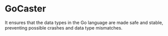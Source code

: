 # GoCaster
It ensures that the data types in the Go language are made safe and stable, preventing possible crashes and data type mismatches.
